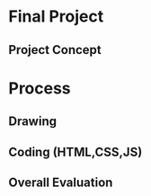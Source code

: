 # Final Project

## Project Concept


# Process
## Drawing 



## Coding (HTML,CSS,JS)



## Overall Evaluation 



